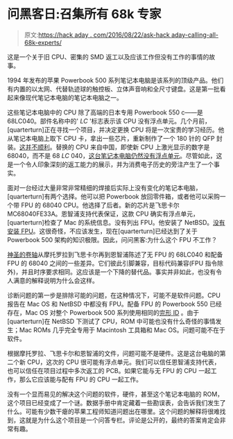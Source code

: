 # 问黑客日:召集所有 68k 专家

> 原文:[https://hack aday . com/2016/08/22/ask-hack aday-calling-all-68k-experts/](https://hackaday.com/2016/08/22/ask-hackaday-calling-all-68k-experts/)

这是一个关于旧 CPU、密集的 SMD 返工以及应该工作但没有工作的事情的故事。

1994 年发布的苹果 Powerbook 500 系列笔记本电脑是该系列的顶级产品。他们有内置的以太网、代替轨迹球的触控板、立体声音响和全尺寸键盘。这是第一批看起来像现代笔记本电脑的笔记本电脑之一。

这些笔记本电脑中的 CPU 除了高端的日本专用 Powerbook 550 c——是 68LC040。部件名称中的' *LC* '标志表示该 CPU 没有浮点单元。几个月前，[quarterturn]正在寻找一个项目，并决定更换 CPU 将是一次宝贵的学习经历。他从笔记本电脑上取下 CPU 卡，拿出一些芯片，重新制作了一个 180 针的 QFP 封装。[这并不顺利](http://hackaday.com/2016/02/24/upgrading-and-desoldering-a-fake-cpu/)。替换的 CPU 来自中国，即使新 CPU 上激光显示的数字是 68040，而不是 68 *LC* 040，[这台笔记本电脑仍然没有浮点单元](https://hackaday.io/project/9150-68040-upgrade-for-powerbook-520c/log/32305-not-fake)。尽管如此，这是一个令人印象深刻的返工能力的展示，并为消费电子历史的旁注产生了一个事实。

面对一台经过大量非常非常精细的焊接后实际上没有变化的笔记本电脑，[quarterturn]有两个选择。他可以把 Powerbook 放回零件箱，或者他可以采购一个带 FPU 的 68040 CPU。他选择了后者。新的芯片是飞思卡尔 MC68040FE33A。恩智浦支持代表保证，这款 CPU 确实有浮点单元，[quarterturn]检查了 Mac 的系统信息。没有列出 FPU。他安装了 NetBSD。[没有安装 FPU](https://hackaday.io/project/9150-68040-upgrade-for-powerbook-520c/log/43395-netbsd-shows-no-fpu)。这很奇怪，不应该发生，现在[quarterturn]已经达到了关于 Powerbook 500 架构的知识极限。因此，问问黑客:为什么这个 FPU 不工作？

[神圣的卷轴](http://www.nxp.com/files/32bit/doc/ref_manual/MC68040UM.pdf)从摩托罗拉到飞思卡尔再到恩智浦陈述了无 FPU 的 68LC040 和配备 FPU 的 68040 之间的一些差异。它们彼此引脚兼容，目标代码兼容(FPU 指令除外)，并且时序要求相同。这应该是一个下降的替代品。事实并非如此，也没有令人满意的解释说明为什么会这样。

诊断问题的第一步是排除可能的问题，在这种情况下，可能不是软件问题。CPU 报告在 Mac OS 和 NetBSD 中都没有 FPU。配备 FPU 的 Powerbook 550 已经存在，Mac OS 对整个 Powerbook 500 系列使用相同的[完形 ID](https://support.apple.com/kb/TA47453?viewlocale=en_US&locale=en_US) 。由于[quarterturn]在 NetBSD 下测试了 CPU，ROM 中可能也没有什么奇怪的事情发生；Mac ROMs 几乎完全专用于 Macintosh 工具箱和 Mac OS。问题可能不在于软件。

根据摩托罗拉、飞思卡尔和恩智浦的文件，问题可能不是硬件。这是这台电脑的第二个新 CPU，这次的 CPU 很可能有浮点单元。我们可以信任恩智浦支持代表，也可以信任在项目过程中多次返工的 PCB。如果它能与无 FPU 的 CPU 一起工作，那么它应该能与配有 FPU 的 CPU 一起工作。

没有一个显而易见的解决这个问题的软件，硬件，甚至这个笔记本电脑的 ROM，这个项目已经变成了一个谜。数据手册中肯定藏着一些勘误表，会告诉我们发生了什么。可能有少数干瘪的苹果工程师知道问题出在哪里。这个问题的解释将很难找到，这就是为什么这个项目是一个问答专栏。评论是公开的，最终的答案肯定会非常有趣。